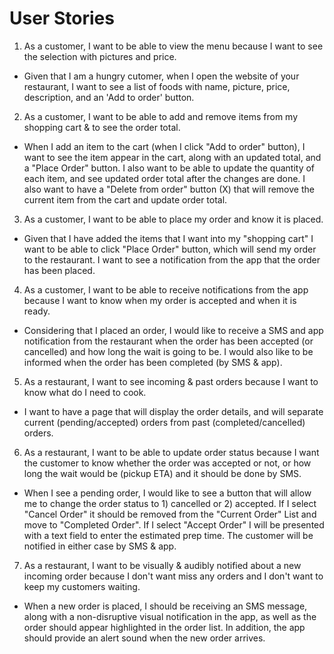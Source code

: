 # User Stories

1. As a customer, I want to  be able to view the menu because I want to see the selection with pictures and price.

- Given that I am a hungry cutomer, when I open the website of your restaurant, I want to see a list of foods with name, picture, price, description, and an 'Add to order' button.

2. As a customer, I want to be able to add and remove items from my shopping cart & to see the order total.

- When I add an item to the cart (when I click "Add to order" button), I want to see the item appear in the cart, along with an updated total, and a "Place Order" button. I also want to be able to update the quantity of each item, and see updated order total after the changes are done. I also want to have a "Delete from order" button (X) that will remove the current item from the cart and update order total.

3. As a customer, I want to be able to place my order and know it is placed.

- Given that I have added the items that I want into my "shopping cart" I want to be able to click "Place Order" button, which will send my order to the restaurant. I want to see a notification from the app that the order has been placed.

4. As a customer, I want to be able to receive notifications from the app because I want to know when my order is accepted and when it is ready.
- Considering that I placed an order, I would like to receive a SMS and app notification from the restaurant when the order has been accepted (or cancelled) and how long the wait is going to be. I would also like to be informed when the order has been completed (by SMS & app).

5. As a restaurant, I want to see incoming & past orders because I want to know what do I need to cook.

-  I  want to have a page that will display the order details, and will separate current (pending/accepted) orders from past (completed/cancelled) orders.

6. As a restaurant, I want to be able to update order status because I want the customer to know whether the order was accepted or not, or how long the wait would be (pickup ETA) and it should be done by SMS.

- When I see a pending order, I would like to see a button that will allow me to change the order status to 1) cancelled or 2) accepted. If I select "Cancel Order" it should be removed from the "Current Order" List and move to "Completed Order". If I select "Accept Order" I will be presented with a text field to enter the estimated prep time. The customer will be notified in either case by SMS & app.

7. As a restaurant, I want to be visually & audibly notified about a new incoming order because I don't want miss any orders and I don't want to keep my customers waiting.

- When a new order is placed, I should be receiving an SMS message, along with a non-disruptive visual notification in the app, as well as the order should appear highlighted in the order list. In addition, the app should provide an alert sound when the new order arrives.